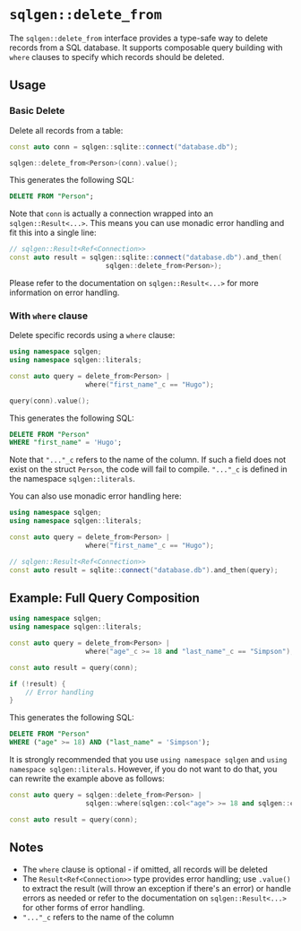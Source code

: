 # `sqlgen::delete_from` 

The `sqlgen::delete_from` interface provides a type-safe way to delete records from a SQL database. It supports composable query building with `where` clauses to specify which records should be deleted.

## Usage

### Basic Delete

Delete all records from a table:

```cpp
const auto conn = sqlgen::sqlite::connect("database.db");

sqlgen::delete_from<Person>(conn).value();
```

This generates the following SQL:

```sql
DELETE FROM "Person";
```

Note that `conn` is actually a connection wrapped into an `sqlgen::Result<...>`.
This means you can use monadic error handling and fit this into a single line:

```cpp
// sqlgen::Result<Ref<Connection>>
const auto result = sqlgen::sqlite::connect("database.db").and_then(
                        sqlgen::delete_from<Person>);
```

Please refer to the documentation on `sqlgen::Result<...>` for more information on error handling.

### With `where` clause

Delete specific records using a `where` clause:

```cpp
using namespace sqlgen;
using namespace sqlgen::literals;

const auto query = delete_from<Person> |
                   where("first_name"_c == "Hugo");

query(conn).value();
```

This generates the following SQL:

```sql
DELETE FROM "Person"
WHERE "first_name" = 'Hugo';
```

Note that `"..."_c` refers to the name of the column. If such a field does not
exist on the struct `Person`, the code will fail to compile. `"..."_c` is
defined in the namespace `sqlgen::literals`.

You can also use monadic error handling here:

```cpp
using namespace sqlgen;
using namespace sqlgen::literals;

const auto query = delete_from<Person> |
                   where("first_name"_c == "Hugo");

// sqlgen::Result<Ref<Connection>>
const auto result = sqlite::connect("database.db").and_then(query);
```

## Example: Full Query Composition

```cpp
using namespace sqlgen;
using namespace sqlgen::literals;

const auto query = delete_from<Person> |
                   where("age"_c >= 18 and "last_name"_c == "Simpson");

const auto result = query(conn);

if (!result) {
    // Error handling
}
```

This generates the following SQL:

```sql
DELETE FROM "Person"
WHERE ("age" >= 18) AND ("last_name" = 'Simpson');
```

It is strongly recommended that you use `using namespace sqlgen` and `using namespace sqlgen::literals`. However,
if you do not want to do that, you can rewrite the example above as follows:

```cpp
const auto query = sqlgen::delete_from<Person> |
                   sqlgen::where(sqlgen::col<"age"> >= 18 and sqlgen::col<"last_name"> == "Simpson");

const auto result = query(conn);
```

## Notes

- The `where` clause is optional - if omitted, all records will be deleted
- The `Result<Ref<Connection>>` type provides error handling; use `.value()` to extract the result (will throw an exception if there's an error) or handle errors as needed or refer to the documentation on `sqlgen::Result<...>` for other forms of error handling.
- `"..."_c` refers to the name of the column

